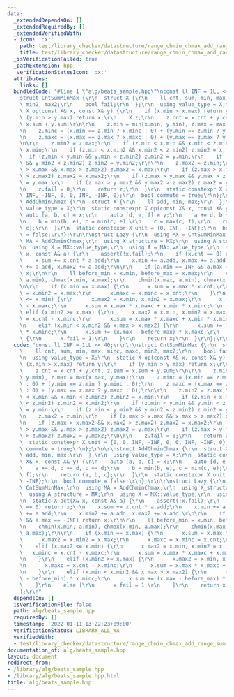 ```yaml
---
data:
  _extendedDependsOn: []
  _extendedRequiredBy: []
  _extendedVerifiedWith:
  - icon: ':x:'
    path: test/library_checker/datastructure/range_chmin_chmax_add_range_sum.test.cpp
    title: test/library_checker/datastructure/range_chmin_chmax_add_range_sum.test.cpp
  _isVerificationFailed: true
  _pathExtension: hpp
  _verificationStatusIcon: ':x:'
  attributes:
    links: []
  bundledCode: "#line 1 \"alg/beats_sample.hpp\"\nconst ll INF = 1LL << 40;\r\n\r\n\
    struct CntSumMinMax {\r\n  struct X {\r\n    ll cnt, sum, min, max, minc, maxc,\
    \ min2, max2;\r\n    bool fail;\r\n  };\r\n  using value_type = X;\r\n  static\
    \ X op(const X& x, const X& y) {\r\n    if (x.min > x.max) return y;\r\n    if\
    \ (y.min > y.max) return x;\r\n    X z;\r\n    z.cnt = x.cnt + y.cnt, z.sum =\
    \ x.sum + y.sum;\r\n\r\n    z.min = min(x.min, y.min), z.max = max(x.max, y.max);\r\
    \n    z.minc = (x.min == z.min ? x.minc : 0) + (y.min == z.min ? y.minc : 0);\r\
    \n    z.maxc = (x.max == z.max ? x.maxc : 0) + (y.max == z.max ? y.maxc : 0);\r\
    \n\r\n    z.min2 = z.max;\r\n    if (z.min < x.min && x.min < z.min2) z.min2 =\
    \ x.min;\r\n    if (z.min < x.min2 && x.min2 < z.min2) z.min2 = x.min2;\r\n  \
    \  if (z.min < y.min && y.min < z.min2) z.min2 = y.min;\r\n    if (z.min < y.min2\
    \ && y.min2 < z.min2) z.min2 = y.min2;\r\n\r\n    z.max2 = z.min;\r\n    if (z.max\
    \ > x.max && x.max > z.max2) z.max2 = x.max;\r\n    if (z.max > x.max2 && x.max2\
    \ > z.max2) z.max2 = x.max2;\r\n    if (z.max > y.max && y.max > z.max2) z.max2\
    \ = y.max;\r\n    if (z.max > y.max2 && y.max2 > z.max2) z.max2 = y.max2;\r\n\r\
    \n    z.fail = 0;\r\n    return z;\r\n  }\r\n  static constexpr X unit = {0, 0,\
    \ INF, -INF, 0, 0, INF, -INF, 0};\r\n  bool commute = true;\r\n};\r\n\r\nstruct\
    \ AddChminChmax {\r\n  struct X {\r\n    ll add, min, max;\r\n  };\r\n  using\
    \ value_type = X;\r\n  static constexpr X op(const X& x, const X& y) {\r\n   \
    \ auto [a, b, c] = x;\r\n    auto [d, e, f] = y;\r\n    a += d, b += d, c += d;\r\
    \n    b = min(b, e), c = min(c, e);\r\n    c = max(c, f);\r\n    return {a, b,\
    \ c};\r\n  }\r\n  static constexpr X unit = {0, INF, -INF};\r\n  bool commute\
    \ = false;\r\n};\r\n\r\nstruct Lazy {\r\n  using MX = CntSumMinMax;\r\n  using\
    \ MA = AddChminChmax;\r\n  using X_structure = MX;\r\n  using A_structure = MA;\r\
    \n  using X = MX::value_type;\r\n  using A = MA::value_type;\r\n  static X act(X&\
    \ x, const A& a) {\r\n    assert(!x.fail);\r\n    if (x.cnt == 0) return x;\r\n\
    \    x.sum += x.cnt * a.add;\r\n    x.min += a.add, x.max += a.add;\r\n    x.min2\
    \ += a.add, x.max2 += a.add;\r\n\r\n    if (a.min == INF && a.max == -INF) return\
    \ x;\r\n\r\n    ll before_min = x.min, before_max = x.max;\r\n    chmin(x.min,\
    \ a.min), chmax(x.min, a.max);\r\n    chmin(x.max, a.min), chmax(x.max, a.max);\r\
    \n\r\n    if (x.min == x.max) {\r\n      x.sum = x.max * x.cnt;\r\n      x.max2\
    \ = x.min2 = x.max;\r\n      x.maxc = x.minc = x.cnt;\r\n    }\r\n    elif (x.max2\
    \ <= x.min) {\r\n      x.max2 = x.min, x.min2 = x.max;\r\n      x.minc = x.cnt\
    \ - x.maxc;\r\n      x.sum = x.max * x.maxc + x.min * x.minc;\r\n    }\r\n   \
    \ elif (x.min2 >= x.max) {\r\n      x.max2 = x.min, x.min2 = x.max;\r\n      x.maxc\
    \ = x.cnt - x.minc;\r\n      x.sum = x.max * x.maxc + x.min * x.minc;\r\n    }\r\
    \n    elif (x.min < x.min2 && x.max > x.max2) {\r\n      x.sum += (x.min - before_min)\
    \ * x.minc;\r\n      x.sum += (x.max - before_max) * x.maxc;\r\n    }\r\n    else\
    \ {\r\n      x.fail = 1;\r\n    }\r\n    return x;\r\n  }\r\n};\r\n"
  code: "const ll INF = 1LL << 40;\r\n\r\nstruct CntSumMinMax {\r\n  struct X {\r\n\
    \    ll cnt, sum, min, max, minc, maxc, min2, max2;\r\n    bool fail;\r\n  };\r\
    \n  using value_type = X;\r\n  static X op(const X& x, const X& y) {\r\n    if\
    \ (x.min > x.max) return y;\r\n    if (y.min > y.max) return x;\r\n    X z;\r\n\
    \    z.cnt = x.cnt + y.cnt, z.sum = x.sum + y.sum;\r\n\r\n    z.min = min(x.min,\
    \ y.min), z.max = max(x.max, y.max);\r\n    z.minc = (x.min == z.min ? x.minc\
    \ : 0) + (y.min == z.min ? y.minc : 0);\r\n    z.maxc = (x.max == z.max ? x.maxc\
    \ : 0) + (y.max == z.max ? y.maxc : 0);\r\n\r\n    z.min2 = z.max;\r\n    if (z.min\
    \ < x.min && x.min < z.min2) z.min2 = x.min;\r\n    if (z.min < x.min2 && x.min2\
    \ < z.min2) z.min2 = x.min2;\r\n    if (z.min < y.min && y.min < z.min2) z.min2\
    \ = y.min;\r\n    if (z.min < y.min2 && y.min2 < z.min2) z.min2 = y.min2;\r\n\r\
    \n    z.max2 = z.min;\r\n    if (z.max > x.max && x.max > z.max2) z.max2 = x.max;\r\
    \n    if (z.max > x.max2 && x.max2 > z.max2) z.max2 = x.max2;\r\n    if (z.max\
    \ > y.max && y.max > z.max2) z.max2 = y.max;\r\n    if (z.max > y.max2 && y.max2\
    \ > z.max2) z.max2 = y.max2;\r\n\r\n    z.fail = 0;\r\n    return z;\r\n  }\r\n\
    \  static constexpr X unit = {0, 0, INF, -INF, 0, 0, INF, -INF, 0};\r\n  bool\
    \ commute = true;\r\n};\r\n\r\nstruct AddChminChmax {\r\n  struct X {\r\n    ll\
    \ add, min, max;\r\n  };\r\n  using value_type = X;\r\n  static constexpr X op(const\
    \ X& x, const X& y) {\r\n    auto [a, b, c] = x;\r\n    auto [d, e, f] = y;\r\n\
    \    a += d, b += d, c += d;\r\n    b = min(b, e), c = min(c, e);\r\n    c = max(c,\
    \ f);\r\n    return {a, b, c};\r\n  }\r\n  static constexpr X unit = {0, INF,\
    \ -INF};\r\n  bool commute = false;\r\n};\r\n\r\nstruct Lazy {\r\n  using MX =\
    \ CntSumMinMax;\r\n  using MA = AddChminChmax;\r\n  using X_structure = MX;\r\n\
    \  using A_structure = MA;\r\n  using X = MX::value_type;\r\n  using A = MA::value_type;\r\
    \n  static X act(X& x, const A& a) {\r\n    assert(!x.fail);\r\n    if (x.cnt\
    \ == 0) return x;\r\n    x.sum += x.cnt * a.add;\r\n    x.min += a.add, x.max\
    \ += a.add;\r\n    x.min2 += a.add, x.max2 += a.add;\r\n\r\n    if (a.min == INF\
    \ && a.max == -INF) return x;\r\n\r\n    ll before_min = x.min, before_max = x.max;\r\
    \n    chmin(x.min, a.min), chmax(x.min, a.max);\r\n    chmin(x.max, a.min), chmax(x.max,\
    \ a.max);\r\n\r\n    if (x.min == x.max) {\r\n      x.sum = x.max * x.cnt;\r\n\
    \      x.max2 = x.min2 = x.max;\r\n      x.maxc = x.minc = x.cnt;\r\n    }\r\n\
    \    elif (x.max2 <= x.min) {\r\n      x.max2 = x.min, x.min2 = x.max;\r\n   \
    \   x.minc = x.cnt - x.maxc;\r\n      x.sum = x.max * x.maxc + x.min * x.minc;\r\
    \n    }\r\n    elif (x.min2 >= x.max) {\r\n      x.max2 = x.min, x.min2 = x.max;\r\
    \n      x.maxc = x.cnt - x.minc;\r\n      x.sum = x.max * x.maxc + x.min * x.minc;\r\
    \n    }\r\n    elif (x.min < x.min2 && x.max > x.max2) {\r\n      x.sum += (x.min\
    \ - before_min) * x.minc;\r\n      x.sum += (x.max - before_max) * x.maxc;\r\n\
    \    }\r\n    else {\r\n      x.fail = 1;\r\n    }\r\n    return x;\r\n  }\r\n\
    };\r\n"
  dependsOn: []
  isVerificationFile: false
  path: alg/beats_sample.hpp
  requiredBy: []
  timestamp: '2022-01-11 13:22:23+09:00'
  verificationStatus: LIBRARY_ALL_WA
  verifiedWith:
  - test/library_checker/datastructure/range_chmin_chmax_add_range_sum.test.cpp
documentation_of: alg/beats_sample.hpp
layout: document
redirect_from:
- /library/alg/beats_sample.hpp
- /library/alg/beats_sample.hpp.html
title: alg/beats_sample.hpp
---
```

